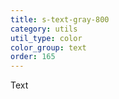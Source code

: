 ```yaml
---
title: s-text-gray-800
category: utils
util_type: color
color_group: text
order: 165
---
```

<div class="s-text-gray-800">Text</div>